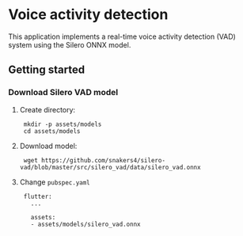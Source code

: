 # Voice activity detection

This application implements a real-time voice activity detection (VAD) system using the Silero ONNX model.

## Getting started

### Download Silero VAD model

1. Create directory:

		mkdir -p assets/models
		cd assets/models

2. Download model:

		wget https://github.com/snakers4/silero-vad/blob/master/src/silero_vad/data/silero_vad.onnx
	
3. Change `pubspec.yaml`

		flutter:
		  ...
	
		  assets:
		  - assets/models/silero_vad.onnx
